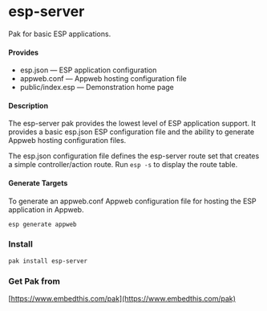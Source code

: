 esp-server
===

Pak for basic ESP applications.

#### Provides

* esp.json &mdash; ESP application configuration
* appweb.conf &mdash; Appweb hosting configuration file
* public/index.esp &mdash; Demonstration home page

#### Description

The esp-server pak provides the lowest level of ESP application support. It provides a basic esp.json ESP configuration 
file and the ability to generate Appweb hosting configuration files.

The esp.json configuration file defines the esp-server route set that creates a simple controller/action route. 
Run ````esp -s```` to display the route table. 


#### Generate Targets

To generate an appweb.conf Appweb configuration file for hosting the ESP application in Appweb.

    esp generate appweb

### Install

    pak install esp-server

### Get Pak from

[https://www.embedthis.com/pak](https://www.embedthis.com/pak)
